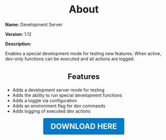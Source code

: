 <h1 style="text-align:center; font-size:2rem; font-weight:bold;">About</h1>

**Name:**
Development Server

**Version:**
1.12

**Description:**

Enables a special development mode for testing new features. When active, dev-only functions can be executed and all actions are logged.

<h2 style="text-align:center; font-size:1.5rem; font-weight:bold;">Features</h2>

- Adds a development server mode for testing
- Adds the ability to run special development functions
- Adds a toggle via configuration
- Adds an environment flag for dev commands
- Adds logging of executed dev actions





<p align="center"><a href="https://github.com/LiliaFramework/Modules/raw/refs/heads/gh-pages/developmentserver.zip" style="display:inline-block;padding:12px 24px;font-size:1.5rem;font-weight:bold;text-decoration:none;color:#fff;background-color:var(--md-primary-fg-color,#007acc);border-radius:4px;">DOWNLOAD HERE</a></p>